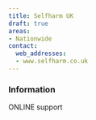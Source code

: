 ```yaml
---
title: Selfharm UK
draft: true
areas:
- Nationwide
contact:
  web_addresses:
  - www.selfharm.co.uk
---
```


### Information
ONLINE support

